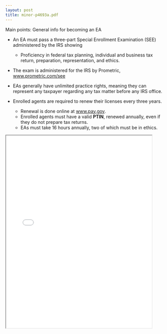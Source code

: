 ```yaml
---
layout: post
title: minor-p4693a.pdf
--- 
```


Main points: General info for becoming an EA

- An EA must pass a three-part Special Enrollment Examination (SEE) administered by the IRS showing
  - Proficiency in federal tax planning, individual and business tax return, preparation, representation, and ethics.

- The exam is administered for the IRS by Prometric, www.prometric.com/see

- EAs generally have unlimited practice rights, meaning they can represent any taxpayer regarding any tax matter before any IRS office.

- Enrolled agents are required to renew their licenses every three years.
  - Renewal is done online at www.pay.gov.
  - Enrolled agents must have a valid **PTIN**, renewed annually, even if they do not prepare tax returns.
  - EAs must take 16 hours annually, two of which must be in ethics.

<div class="pdf-container">
    <iframe src="/irs.ea/assets/general/minor-p4693a.pdf#zoom=FitH" height="600" width="90%" allowFullScreen="true">
    </iframe>
</div>
